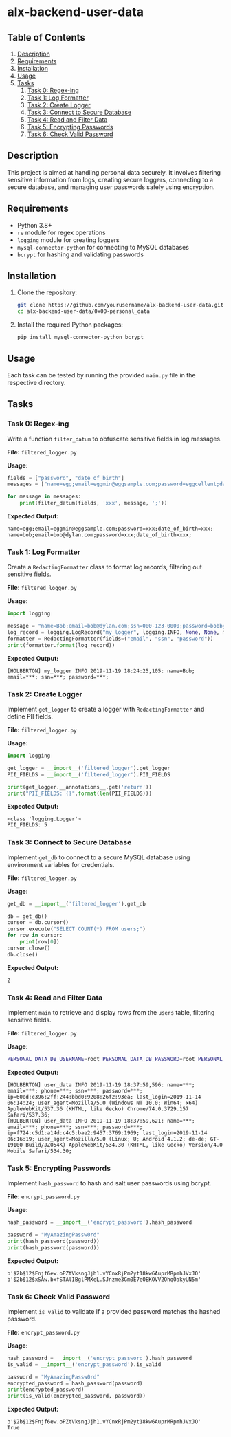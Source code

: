 # alx-backend-user-data

## Table of Contents
1. [Description](#description)
2. [Requirements](#requirements)
3. [Installation](#installation)
4. [Usage](#usage)
5. [Tasks](#tasks)
    1. [Task 0: Regex-ing](#task-0-regex-ing)
    2. [Task 1: Log Formatter](#task-1-log-formatter)
    3. [Task 2: Create Logger](#task-2-create-logger)
    4. [Task 3: Connect to Secure Database](#task-3-connect-to-secure-database)
    5. [Task 4: Read and Filter Data](#task-4-read-and-filter-data)
    6. [Task 5: Encrypting Passwords](#task-5-encrypting-passwords)
    7. [Task 6: Check Valid Password](#task-6-check-valid-password)

## Description
This project is aimed at handling personal data securely. It involves filtering sensitive information from logs, creating secure loggers, connecting to a secure database, and managing user passwords safely using encryption.

## Requirements
- Python 3.8+
- `re` module for regex operations
- `logging` module for creating loggers
- `mysql-connector-python` for connecting to MySQL databases
- `bcrypt` for hashing and validating passwords

## Installation
1. Clone the repository:
   ```bash
   git clone https://github.com/yourusername/alx-backend-user-data.git
   cd alx-backend-user-data/0x00-personal_data
   ```

2. Install the required Python packages:
   ```bash
   pip install mysql-connector-python bcrypt
   ```

## Usage
Each task can be tested by running the provided `main.py` file in the respective directory.

## Tasks

### Task 0: Regex-ing
Write a function `filter_datum` to obfuscate sensitive fields in log messages.

**File:** `filtered_logger.py`

**Usage:**
```python
fields = ["password", "date_of_birth"]
messages = ["name=egg;email=eggmin@eggsample.com;password=eggcellent;date_of_birth=12/12/1986;", "name=bob;email=bob@dylan.com;password=bobbycool;date_of_birth=03/04/1993;"]

for message in messages:
    print(filter_datum(fields, 'xxx', message, ';'))
```

**Expected Output:**
```
name=egg;email=eggmin@eggsample.com;password=xxx;date_of_birth=xxx;
name=bob;email=bob@dylan.com;password=xxx;date_of_birth=xxx;
```

### Task 1: Log Formatter
Create a `RedactingFormatter` class to format log records, filtering out sensitive fields.

**File:** `filtered_logger.py`

**Usage:**
```python
import logging

message = "name=Bob;email=bob@dylan.com;ssn=000-123-0000;password=bobby2019;"
log_record = logging.LogRecord("my_logger", logging.INFO, None, None, message, None, None)
formatter = RedactingFormatter(fields=("email", "ssn", "password"))
print(formatter.format(log_record))
```

**Expected Output:**
```
[HOLBERTON] my_logger INFO 2019-11-19 18:24:25,105: name=Bob; email=***; ssn=***; password=***;
```

### Task 2: Create Logger
Implement `get_logger` to create a logger with `RedactingFormatter` and define PII fields.

**File:** `filtered_logger.py`

**Usage:**
```python
import logging

get_logger = __import__('filtered_logger').get_logger
PII_FIELDS = __import__('filtered_logger').PII_FIELDS

print(get_logger.__annotations__.get('return'))
print("PII_FIELDS: {}".format(len(PII_FIELDS)))
```

**Expected Output:**
```
<class 'logging.Logger'>
PII_FIELDS: 5
```

### Task 3: Connect to Secure Database
Implement `get_db` to connect to a secure MySQL database using environment variables for credentials.

**File:** `filtered_logger.py`

**Usage:**
```python
get_db = __import__('filtered_logger').get_db

db = get_db()
cursor = db.cursor()
cursor.execute("SELECT COUNT(*) FROM users;")
for row in cursor:
    print(row[0])
cursor.close()
db.close()
```

**Expected Output:**
```
2
```

### Task 4: Read and Filter Data
Implement `main` to retrieve and display rows from the `users` table, filtering sensitive fields.

**File:** `filtered_logger.py`

**Usage:**
```bash
PERSONAL_DATA_DB_USERNAME=root PERSONAL_DATA_DB_PASSWORD=root PERSONAL_DATA_DB_HOST=localhost PERSONAL_DATA_DB_NAME=my_db ./filtered_logger.py
```

**Expected Output:**
```
[HOLBERTON] user_data INFO 2019-11-19 18:37:59,596: name=***; email=***; phone=***; ssn=***; password=***; ip=60ed:c396:2ff:244:bbd0:9208:26f2:93ea; last_login=2019-11-14 06:14:24; user_agent=Mozilla/5.0 (Windows NT 10.0; Win64; x64) AppleWebKit/537.36 (KHTML, like Gecko) Chrome/74.0.3729.157 Safari/537.36;
[HOLBERTON] user_data INFO 2019-11-19 18:37:59,621: name=***; email=***; phone=***; ssn=***; password=***; ip=f724:c5d1:a14d:c4c5:bae2:9457:3769:1969; last_login=2019-11-14 06:16:19; user_agent=Mozilla/5.0 (Linux; U; Android 4.1.2; de-de; GT-I9100 Build/JZO54K) AppleWebKit/534.30 (KHTML, like Gecko) Version/4.0 Mobile Safari/534.30;
```

### Task 5: Encrypting Passwords
Implement `hash_password` to hash and salt user passwords using bcrypt.

**File:** `encrypt_password.py`

**Usage:**
```python
hash_password = __import__('encrypt_password').hash_password

password = "MyAmazingPassw0rd"
print(hash_password(password))
print(hash_password(password))
```

**Expected Output:**
```
b'$2b$12$Fnjf6ew.oPZtVksngJjh1.vYCnxRjPm2yt18kw6AuprMRpmhJVxJO'
b'$2b$12$xSAw.bxfSTAlIBglPMXeL.SJnzme3Gm0E7eOEKOVV2OhqOakyUN5m'
```

### Task 6: Check Valid Password
Implement `is_valid` to validate if a provided password matches the hashed password.

**File:** `encrypt_password.py`

**Usage:**
```python
hash_password = __import__('encrypt_password').hash_password
is_valid = __import__('encrypt_password').is_valid

password = "MyAmazingPassw0rd"
encrypted_password = hash_password(password)
print(encrypted_password)
print(is_valid(encrypted_password, password))
```

**Expected Output:**
```
b'$2b$12$Fnjf6ew.oPZtVksngJjh1.vYCnxRjPm2yt18kw6AuprMRpmhJVxJO'
True
```
